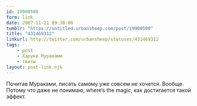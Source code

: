 ```yaml
---
id: 19900500
form: link
date: 2007-11-21 09:30:00
tumblr: "https://untitled.urbansheep.com/post/19900500"
title: "431469312"
linkurl: http://twitter.com/urbansheep/statuses/431469312
tags:
    - post
    - Харуки Мураками
    - твиты
layout: post-link.njk
---
```

<p>Почитав Мураками, писать самому уже совсем не хочется. Вообще. Потому что даже не понимаю, where&rsquo;s the magic, как достигается такой эффект.</p>
